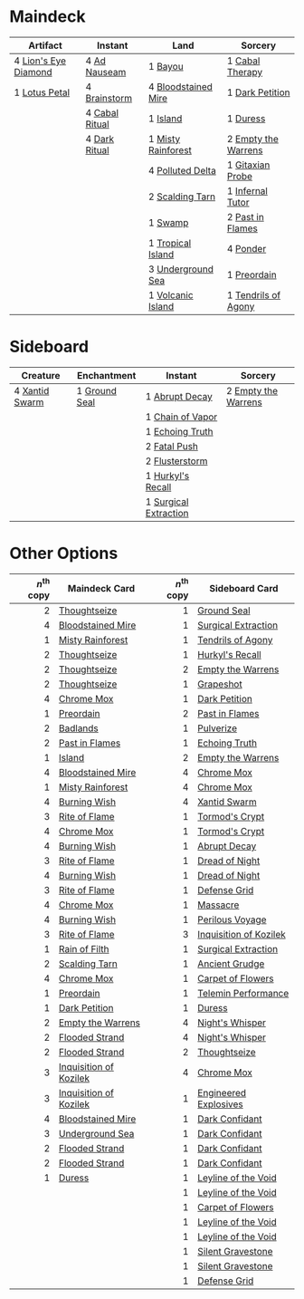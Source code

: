 
# Maindeck

|                                           Artifact                                            |                                         Instant                                         |                                            Land                                             |                                           Sorcery                                            |
|-----------------------------------------------------------------------------------------------|-----------------------------------------------------------------------------------------|---------------------------------------------------------------------------------------------|----------------------------------------------------------------------------------------------|
|4 [Lion's Eye Diamond](http://gatherer.wizards.com/Pages/Card/Details.aspx?multiverseid=383000)|4 [Ad Nauseam](http://gatherer.wizards.com/Pages/Card/Details.aspx?multiverseid=174915)  |1 [Bayou](http://gatherer.wizards.com/Pages/Card/Details.aspx?multiverseid=382860)           |1 [Cabal Therapy](http://gatherer.wizards.com/Pages/Card/Details.aspx?multiverseid=None)      |
|1 [Lotus Petal](http://gatherer.wizards.com/Pages/Card/Details.aspx?multiverseid=420602)       |4 [Brainstorm](http://gatherer.wizards.com/Pages/Card/Details.aspx?multiverseid=None)    |4 [Bloodstained Mire](http://gatherer.wizards.com/Pages/Card/Details.aspx?multiverseid=None) |1 [Dark Petition](http://gatherer.wizards.com/Pages/Card/Details.aspx?multiverseid=None)      |
|                                                                                               |4 [Cabal Ritual](http://gatherer.wizards.com/Pages/Card/Details.aspx?multiverseid=382877)|1 [Island](http://gatherer.wizards.com/Pages/Card/Details.aspx?multiverseid=439602)          |1 [Duress](http://gatherer.wizards.com/Pages/Card/Details.aspx?multiverseid=None)             |
|                                                                                               |4 [Dark Ritual](http://gatherer.wizards.com/Pages/Card/Details.aspx?multiverseid=None)   |1 [Misty Rainforest](http://gatherer.wizards.com/Pages/Card/Details.aspx?multiverseid=426065)|2 [Empty the Warrens](http://gatherer.wizards.com/Pages/Card/Details.aspx?multiverseid=370480)|
|                                                                                               |                                                                                         |4 [Polluted Delta](http://gatherer.wizards.com/Pages/Card/Details.aspx?multiverseid=None)    |1 [Gitaxian Probe](http://gatherer.wizards.com/Pages/Card/Details.aspx?multiverseid=None)     |
|                                                                                               |                                                                                         |2 [Scalding Tarn](http://gatherer.wizards.com/Pages/Card/Details.aspx?multiverseid=426069)   |1 [Infernal Tutor](http://gatherer.wizards.com/Pages/Card/Details.aspx?multiverseid=107308)   |
|                                                                                               |                                                                                         |1 [Swamp](http://gatherer.wizards.com/Pages/Card/Details.aspx?multiverseid=439603)           |2 [Past in Flames](http://gatherer.wizards.com/Pages/Card/Details.aspx?multiverseid=425930)   |
|                                                                                               |                                                                                         |1 [Tropical Island](http://gatherer.wizards.com/Pages/Card/Details.aspx?multiverseid=383138) |4 [Ponder](http://gatherer.wizards.com/Pages/Card/Details.aspx?multiverseid=None)             |
|                                                                                               |                                                                                         |3 [Underground Sea](http://gatherer.wizards.com/Pages/Card/Details.aspx?multiverseid=383142) |1 [Preordain](http://gatherer.wizards.com/Pages/Card/Details.aspx?multiverseid=265979)        |
|                                                                                               |                                                                                         |1 [Volcanic Island](http://gatherer.wizards.com/Pages/Card/Details.aspx?multiverseid=383147) |1 [Tendrils of Agony](http://gatherer.wizards.com/Pages/Card/Details.aspx?multiverseid=None)  |


# Sideboard

|                                        Creature                                         |                                      Enchantment                                      |                                           Instant                                            |                                           Sorcery                                            |
|-----------------------------------------------------------------------------------------|---------------------------------------------------------------------------------------|----------------------------------------------------------------------------------------------|----------------------------------------------------------------------------------------------|
|4 [Xantid Swarm](http://gatherer.wizards.com/Pages/Card/Details.aspx?multiverseid=413735)|1 [Ground Seal](http://gatherer.wizards.com/Pages/Card/Details.aspx?multiverseid=29991)|1 [Abrupt Decay](http://gatherer.wizards.com/Pages/Card/Details.aspx?multiverseid=425971)     |2 [Empty the Warrens](http://gatherer.wizards.com/Pages/Card/Details.aspx?multiverseid=370480)|
|                                                                                         |                                                                                       |1 [Chain of Vapor](http://gatherer.wizards.com/Pages/Card/Details.aspx?multiverseid=420701)   |                                                                                              |
|                                                                                         |                                                                                       |1 [Echoing Truth](http://gatherer.wizards.com/Pages/Card/Details.aspx?multiverseid=370394)    |                                                                                              |
|                                                                                         |                                                                                       |2 [Fatal Push](http://gatherer.wizards.com/Pages/Card/Details.aspx?multiverseid=423724)       |                                                                                              |
|                                                                                         |                                                                                       |2 [Flusterstorm](http://gatherer.wizards.com/Pages/Card/Details.aspx?multiverseid=None)       |                                                                                              |
|                                                                                         |                                                                                       |1 [Hurkyl's Recall](http://gatherer.wizards.com/Pages/Card/Details.aspx?multiverseid=397868)  |                                                                                              |
|                                                                                         |                                                                                       |1 [Surgical Extraction](http://gatherer.wizards.com/Pages/Card/Details.aspx?multiverseid=None)|                                                                                              |


# Other Options

|*n*<sup>th</sup> copy|                                          Maindeck Card                                          |*n*<sup>th</sup> copy|                                         Sideboard Card                                          |
|--------------------:|-------------------------------------------------------------------------------------------------|--------------------:|-------------------------------------------------------------------------------------------------|
|                    2|[Thoughtseize](http://gatherer.wizards.com/Pages/Card/Details.aspx?multiverseid=438676)          |                    1|[Ground Seal](http://gatherer.wizards.com/Pages/Card/Details.aspx?multiverseid=29991)            |
|                    4|[Bloodstained Mire](http://gatherer.wizards.com/Pages/Card/Details.aspx?multiverseid=None)       |                    1|[Surgical Extraction](http://gatherer.wizards.com/Pages/Card/Details.aspx?multiverseid=None)     |
|                    1|[Misty Rainforest](http://gatherer.wizards.com/Pages/Card/Details.aspx?multiverseid=426065)      |                    1|[Tendrils of Agony](http://gatherer.wizards.com/Pages/Card/Details.aspx?multiverseid=None)       |
|                    2|[Thoughtseize](http://gatherer.wizards.com/Pages/Card/Details.aspx?multiverseid=438676)          |                    1|[Hurkyl's Recall](http://gatherer.wizards.com/Pages/Card/Details.aspx?multiverseid=397868)       |
|                    2|[Thoughtseize](http://gatherer.wizards.com/Pages/Card/Details.aspx?multiverseid=438676)          |                    2|[Empty the Warrens](http://gatherer.wizards.com/Pages/Card/Details.aspx?multiverseid=370480)     |
|                    2|[Thoughtseize](http://gatherer.wizards.com/Pages/Card/Details.aspx?multiverseid=438676)          |                    1|[Grapeshot](http://gatherer.wizards.com/Pages/Card/Details.aspx?multiverseid=370472)             |
|                    4|[Chrome Mox](http://gatherer.wizards.com/Pages/Card/Details.aspx?multiverseid=None)              |                    1|[Dark Petition](http://gatherer.wizards.com/Pages/Card/Details.aspx?multiverseid=None)           |
|                    1|[Preordain](http://gatherer.wizards.com/Pages/Card/Details.aspx?multiverseid=265979)             |                    2|[Past in Flames](http://gatherer.wizards.com/Pages/Card/Details.aspx?multiverseid=425930)        |
|                    2|[Badlands](http://gatherer.wizards.com/Pages/Card/Details.aspx?multiverseid=382852)              |                    1|[Pulverize](http://gatherer.wizards.com/Pages/Card/Details.aspx?multiverseid=19724)              |
|                    2|[Past in Flames](http://gatherer.wizards.com/Pages/Card/Details.aspx?multiverseid=425930)        |                    1|[Echoing Truth](http://gatherer.wizards.com/Pages/Card/Details.aspx?multiverseid=370394)         |
|                    1|[Island](http://gatherer.wizards.com/Pages/Card/Details.aspx?multiverseid=439602)                |                    2|[Empty the Warrens](http://gatherer.wizards.com/Pages/Card/Details.aspx?multiverseid=370480)     |
|                    4|[Bloodstained Mire](http://gatherer.wizards.com/Pages/Card/Details.aspx?multiverseid=None)       |                    4|[Chrome Mox](http://gatherer.wizards.com/Pages/Card/Details.aspx?multiverseid=None)              |
|                    1|[Misty Rainforest](http://gatherer.wizards.com/Pages/Card/Details.aspx?multiverseid=426065)      |                    4|[Chrome Mox](http://gatherer.wizards.com/Pages/Card/Details.aspx?multiverseid=None)              |
|                    4|[Burning Wish](http://gatherer.wizards.com/Pages/Card/Details.aspx?multiverseid=None)            |                    4|[Xantid Swarm](http://gatherer.wizards.com/Pages/Card/Details.aspx?multiverseid=413735)          |
|                    3|[Rite of Flame](http://gatherer.wizards.com/Pages/Card/Details.aspx?multiverseid=121217)         |                    1|[Tormod's Crypt](http://gatherer.wizards.com/Pages/Card/Details.aspx?multiverseid=None)          |
|                    4|[Chrome Mox](http://gatherer.wizards.com/Pages/Card/Details.aspx?multiverseid=None)              |                    1|[Tormod's Crypt](http://gatherer.wizards.com/Pages/Card/Details.aspx?multiverseid=None)          |
|                    4|[Burning Wish](http://gatherer.wizards.com/Pages/Card/Details.aspx?multiverseid=None)            |                    1|[Abrupt Decay](http://gatherer.wizards.com/Pages/Card/Details.aspx?multiverseid=425971)          |
|                    3|[Rite of Flame](http://gatherer.wizards.com/Pages/Card/Details.aspx?multiverseid=121217)         |                    1|[Dread of Night](http://gatherer.wizards.com/Pages/Card/Details.aspx?multiverseid=4658)          |
|                    4|[Burning Wish](http://gatherer.wizards.com/Pages/Card/Details.aspx?multiverseid=None)            |                    1|[Dread of Night](http://gatherer.wizards.com/Pages/Card/Details.aspx?multiverseid=4658)          |
|                    3|[Rite of Flame](http://gatherer.wizards.com/Pages/Card/Details.aspx?multiverseid=121217)         |                    1|[Defense Grid](http://gatherer.wizards.com/Pages/Card/Details.aspx?multiverseid=425805)          |
|                    4|[Chrome Mox](http://gatherer.wizards.com/Pages/Card/Details.aspx?multiverseid=None)              |                    1|[Massacre](http://gatherer.wizards.com/Pages/Card/Details.aspx?multiverseid=398645)              |
|                    4|[Burning Wish](http://gatherer.wizards.com/Pages/Card/Details.aspx?multiverseid=None)            |                    1|[Perilous Voyage](http://gatherer.wizards.com/Pages/Card/Details.aspx?multiverseid=435219)       |
|                    3|[Rite of Flame](http://gatherer.wizards.com/Pages/Card/Details.aspx?multiverseid=121217)         |                    3|[Inquisition of Kozilek](http://gatherer.wizards.com/Pages/Card/Details.aspx?multiverseid=425900)|
|                    1|[Rain of Filth](http://gatherer.wizards.com/Pages/Card/Details.aspx?multiverseid=5831)           |                    1|[Surgical Extraction](http://gatherer.wizards.com/Pages/Card/Details.aspx?multiverseid=None)     |
|                    2|[Scalding Tarn](http://gatherer.wizards.com/Pages/Card/Details.aspx?multiverseid=426069)         |                    1|[Ancient Grudge](http://gatherer.wizards.com/Pages/Card/Details.aspx?multiverseid=None)          |
|                    4|[Chrome Mox](http://gatherer.wizards.com/Pages/Card/Details.aspx?multiverseid=None)              |                    1|[Carpet of Flowers](http://gatherer.wizards.com/Pages/Card/Details.aspx?multiverseid=5858)       |
|                    1|[Preordain](http://gatherer.wizards.com/Pages/Card/Details.aspx?multiverseid=265979)             |                    1|[Telemin Performance](http://gatherer.wizards.com/Pages/Card/Details.aspx?multiverseid=189085)   |
|                    1|[Dark Petition](http://gatherer.wizards.com/Pages/Card/Details.aspx?multiverseid=None)           |                    1|[Duress](http://gatherer.wizards.com/Pages/Card/Details.aspx?multiverseid=None)                  |
|                    2|[Empty the Warrens](http://gatherer.wizards.com/Pages/Card/Details.aspx?multiverseid=370480)     |                    4|[Night's Whisper](http://gatherer.wizards.com/Pages/Card/Details.aspx?multiverseid=413642)       |
|                    2|[Flooded Strand](http://gatherer.wizards.com/Pages/Card/Details.aspx?multiverseid=None)          |                    4|[Night's Whisper](http://gatherer.wizards.com/Pages/Card/Details.aspx?multiverseid=413642)       |
|                    2|[Flooded Strand](http://gatherer.wizards.com/Pages/Card/Details.aspx?multiverseid=None)          |                    2|[Thoughtseize](http://gatherer.wizards.com/Pages/Card/Details.aspx?multiverseid=438676)          |
|                    3|[Inquisition of Kozilek](http://gatherer.wizards.com/Pages/Card/Details.aspx?multiverseid=425900)|                    4|[Chrome Mox](http://gatherer.wizards.com/Pages/Card/Details.aspx?multiverseid=None)              |
|                    3|[Inquisition of Kozilek](http://gatherer.wizards.com/Pages/Card/Details.aspx?multiverseid=425900)|                    1|[Engineered Explosives](http://gatherer.wizards.com/Pages/Card/Details.aspx?multiverseid=370549) |
|                    4|[Bloodstained Mire](http://gatherer.wizards.com/Pages/Card/Details.aspx?multiverseid=None)       |                    1|[Dark Confidant](http://gatherer.wizards.com/Pages/Card/Details.aspx?multiverseid=None)          |
|                    3|[Underground Sea](http://gatherer.wizards.com/Pages/Card/Details.aspx?multiverseid=383142)       |                    1|[Dark Confidant](http://gatherer.wizards.com/Pages/Card/Details.aspx?multiverseid=None)          |
|                    2|[Flooded Strand](http://gatherer.wizards.com/Pages/Card/Details.aspx?multiverseid=None)          |                    1|[Dark Confidant](http://gatherer.wizards.com/Pages/Card/Details.aspx?multiverseid=None)          |
|                    2|[Flooded Strand](http://gatherer.wizards.com/Pages/Card/Details.aspx?multiverseid=None)          |                    1|[Dark Confidant](http://gatherer.wizards.com/Pages/Card/Details.aspx?multiverseid=None)          |
|                    1|[Duress](http://gatherer.wizards.com/Pages/Card/Details.aspx?multiverseid=None)                  |                    1|[Leyline of the Void](http://gatherer.wizards.com/Pages/Card/Details.aspx?multiverseid=205013)   |
|                     |                                                                                                 |                    1|[Leyline of the Void](http://gatherer.wizards.com/Pages/Card/Details.aspx?multiverseid=205013)   |
|                     |                                                                                                 |                    1|[Carpet of Flowers](http://gatherer.wizards.com/Pages/Card/Details.aspx?multiverseid=5858)       |
|                     |                                                                                                 |                    1|[Leyline of the Void](http://gatherer.wizards.com/Pages/Card/Details.aspx?multiverseid=205013)   |
|                     |                                                                                                 |                    1|[Leyline of the Void](http://gatherer.wizards.com/Pages/Card/Details.aspx?multiverseid=205013)   |
|                     |                                                                                                 |                    1|[Silent Gravestone](http://gatherer.wizards.com/Pages/Card/Details.aspx?multiverseid=439846)     |
|                     |                                                                                                 |                    1|[Silent Gravestone](http://gatherer.wizards.com/Pages/Card/Details.aspx?multiverseid=439846)     |
|                     |                                                                                                 |                    1|[Defense Grid](http://gatherer.wizards.com/Pages/Card/Details.aspx?multiverseid=425805)          |


